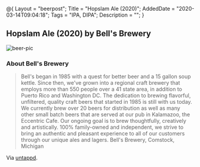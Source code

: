 @{
 Layout = "beerpost";
 Title = "Hopslam Ale (2020)";
 AddedDate = "2020-03-14T09:04:18";
 Tags = "IPA, DIPA";
 Description = "";
 }
 

## Hopslam Ale (2020) by Bell's Brewery

![beer-pic]

### About Bell's Brewery

> Bell's began in 1985 with a quest for better beer and a 15 gallon soup kettle. Since then, we've grown into a regional craft brewery that employs more than 550 people over a 41 state area, in addition to Puerto Rico and Washington DC. The dedication to brewing flavorful, unfiltered, quality craft beers that started in 1985 is still with us today. We currently brew over 20 beers for distribution as well as many other small batch beers that are served at our pub in Kalamazoo, the Eccentric Cafe. Our ongoing goal is to brew thoughtfully, creatively and artistically. 100% family-owned and independent, we strive to bring an authentic and pleasant experience to all of our customers through our unique ales and lagers. Bell's Brewery, Comstock, Michigan

Via [untappd][untappd-url].

[untappd-url]: <https://untappd.com//bellsbrewery>
[beer-pic]: https://jasonpowley.com/assets/img/2020-03-14-hopslam-ale-2020.jpeg "Hopslam Ale (2020) by Bell's Brewery"
